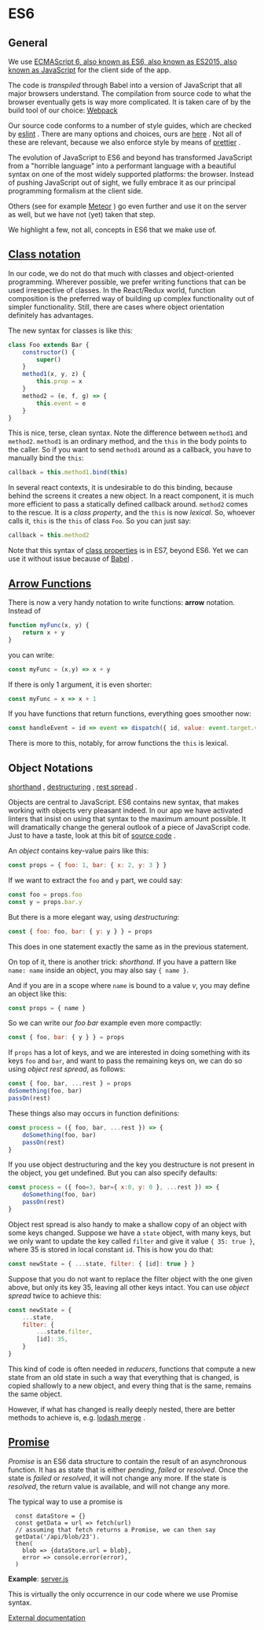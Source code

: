 # ES6

## General

We use
[ECMAScript 6, also known as ES6, also known as ES2015, also known as JavaScript]({{babel}}/learn-es2015/)
for the client side of the app.

The code is *transpiled* through Babel into a version of JavaScript that all
major browsers understand. The compilation from source code to what the browser
eventually gets is way more complicated. It is taken care of by the build tool
of our choice:
[Webpack]({{webpack}})

Our source code conforms to a number of style guides, which are checked by
[eslint]({{eslint}})
.
There are many options and choices, ours are
[here]({{clientBase}}/eslint.yaml)
.
Not all of these are relevant, because
we also enforce style by means of
[prettier]({{prettier}})
.

The evolution of JavaScript to ES6 and beyond has transformed JavaScript from a
"horrible language" into a performant language with a beautiful syntax on one of
the most widely supported platforms: the browser. Instead of pushing JavaScript
out of sight, we fully embrace it as our principal programming formalism at the
client side.

Others (see for example
[Meteor]({{meteor}})
) go even further and use it on
the server as well, but we have not (yet) taken that step.

We highlight a few, not all, concepts in ES6 that we make use of.

## [Class notation]({{babel}}/learn-es2015/#ecmascript-2015-features-classes)

In our code, we do not do that much with classes and object-oriented
programming. Wherever possible, we prefer writing functions that can be used
irrespective of classes. In the React/Redux world, function composition is the
preferred way of building up complex functionality out of simpler functionality.
Still, there are cases where object orientation definitely has advantages.

The new syntax for classes is like this:

```JavaScript
class Foo extends Bar {
    constructor() {
        super()
    }
    method1(x, y, z) {
        this.prop = x
    }
    method2 = (e, f, g) => {
        this.event = e
    }
}
```

This is nice, terse, clean syntax. Note the difference between `method1` and
`method2`. `method1` is an ordinary method, and the `this` in the body points to
the caller. So if you want to send `method1` around as a callback, you have to
manually bind the `this`:

```JavaScript
callback = this.method1.bind(this)
```

In several react contexts, it is undesirable to do this binding, because behind
the screens it creates a new object. In a react component, it is much more
efficient to pass a statically defined callback around. `method2` comes to the
rescue. It is a *class property*, and the `this` is now *lexical*. So, whoever
calls it, `this` is the `this` of class `Foo`. So you can just say:

```JavaScript
callback = this.method2
```

Note that this syntax of
[class properties]({{es7cp}})
is in ES7, beyond
ES6. Yet we can use it without issue because of
[Babel]({{babel}}/docs/plugins/transform-class-properties/)
.

## [Arrow Functions]({{babel}}/learn-es2015/#ecmascript-2015-features-arrows-and-lexical-this)

There is now a very handy notation to write functions: **arrow** notation.
Instead of

```JavaScript
function myFunc(x, y) {
    return x + y
}
```

you can write:

```JavaScript
const myFunc = (x,y) => x + y
```

If there is only 1 argument, it is even shorter:

```JavaScript
const myFunc = x => x + 1
```

If you have functions that return functions, everything goes smoother now:

```JavaScript
const handleEvent = id => event => dispatch({ id, value: event.target.value })
```

There is more to this, notably, for arrow functions the `this` is lexical.

## Object Notations

[shorthand]({{javascript}}/Operators/Object_initializer)
,
[destructuring]({{babel}}/learn-es2015/#ecmascript-2015-features-destructuring)
,
[rest spread]({{babel}}/learn-es2015/#ecmascript-2015-features-destructuring)
.

Objects are central to JavaScript. ES6 contains new syntax, that makes working
with objects very pleasant indeed. In our app we have activated linters that
insist on using that syntax to the maximum amount possible. It will dramatically
change the general outlook of a piece of JavaScript code. Just to have a taste,
look at this bit of
[source code]({{appBase}}/components/ListFilter.jsx)
.

An *object* contains key-value pairs like this:

```JavaScript
const props = { foo: 1, bar: { x: 2, y: 3 } }
```

If we want to extract the `foo` and `y` part, we could say:

```JavaScript
const foo = props.foo
const y = props.bar.y
```

But there is a more elegant way, using *destructuring*:

```JavaScript
const { foo: foo, bar: { y: y } } = props
```

This does in one statement exactly the same as in the previous statement.

On top of it, there is another trick: *shorthand*. If you have a pattern like
`name: name` inside an object, you may also say `{ name }`.

And if you are in a scope where `name` is bound to a value *v*, you may define
an object like this:

```JavaScript
const props = { name }
```

So we can write our *foo bar* example even more compactly:

```JavaScript
const { foo, bar: { y } } = props
```

If `props` has a lot of keys, and we are interested in doing something with its
keys `foo` and `bar`, and want to pass the remaining keys on, we can do so using
*object rest spread*, as follows:

```JavaScript
const { foo, bar, ...rest } = props
doSomething(foo, bar)
passOn(rest)
```

These things also may occurs in function definitions:

```JavaScript
const process = ({ foo, bar, ...rest }) => {
    doSomething(foo, bar)
    passOn(rest)
}
```

If you use object destructuring and the key you destructure is not present in
the object, you get undefined. But you can also specify defaults:

```JavaScript
const process = ({ foo=3, bar={ x:0, y: 0 }, ...rest }) => {
    doSomething(foo, bar)
    passOn(rest)
}
```

Object rest spread is also handy to make a shallow copy of an object with some
keys changed. Suppose we have a `state` object, with many keys, but we only want
to update the key called `filter` and give it value `{ 35: true }`, where 35 is
stored in local constant `id`. This is how you do that:

```JavaScript
const newState = { ...state, filter: { [id]: true } }
```

Suppose that you do not want to replace the filter object with the one given
above, but only its key 35, leaving all other keys intact. You can use *object
spread* twice to achieve this:

```JavaScript
const newState = {
    ...state,
    filter: {
        ...state.filter,
        [id]: 35,
    }
}
```

This kind of code is often needed in *reducers*, functions that compute a new
state from an old state in such a way that everything that is changed, is copied
shallowly to a new object, and every thing that is the same, remains the same
object.

However, if what has changed is really deeply nested, there are better methods
to achieve is, e.g.
[lodash merge]({{lodash}}/#merge)
.

## [Promise]({{javascript}}/Global_Objects/Promise)

*Promise* is an ES6 data structure to contain the result of an asynchronous
function. It has as state that is either *pending*, *failed* or *resolved*. Once
the state is *failed* or *resolved*, it will not change any more. If the state
is *resolved*, the return value is available, and will not change any more.

The typical way to use a promise is

      const dataStore = {}
      const getData = url => fetch(url)
      // assuming that fetch returns a Promise, we can then say
      getData('/api/blob/23').
      then(
        blob => {dataStore.url = blob},
        error => console.error(error),
      )

**Example**:
[server.js]({{libBase}}/server.js)

This is virtually the only occurrence in our code where we use Promise syntax.

[External documentation]({{javascript}}/Global_Objects/Promise)
